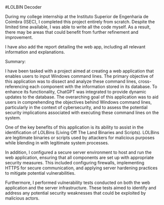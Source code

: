 #LOLBIN Decoder

During my college internship at the Instituto Superior de Engenharia de Coimbra (ISEC), I completed this project entirely from scratch. Despite the limited time available, I was able to write all the code myself. As a result, there may be areas that could benefit from further refinement and improvement.

I have also add the report detailing the web app, including all relevant information and explanations.

Summary:

I have been tasked with a project aimed at creating a web application that enables users to input Windows command lines. The primary objective of this application was to dissect and analyze these command lines, cross-referencing each component with the information stored in its database. To enhance its functionality, ChatGPT was integrated to provide dynamic updates to the database. The overarching goal of this application was to aid users in comprehending the objectives behind Windows command lines, particularly in the context of cybersecurity, and to assess the potential security implications associated with executing these command lines on the system.

One of the key benefits of this application is its ability to assist in the identification of LOLBins (Living Off The Land Binaries and Scripts). LOLBins are legitimate binaries or scripts used by attackers for malicious purposes while blending in with legitimate system processes.

In addition, I configured a secure server environment to host and run the web application, ensuring that all components are set up with appropriate security measures. This included configuring firewalls, implementing HTTPS for secure communication, and applying server hardening practices to mitigate potential vulnerabilities.

Furthermore, I performed vulnerability tests conducted on both the web application and the server infrastructure. These tests aimed to identify and address any potential security weaknesses that could be exploited by malicious actors.
